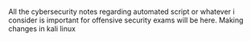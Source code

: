 All the cybersecurity notes regarding automated script or whatever i consider is important for offensive security exams will be here.
Making changes in kali linux

